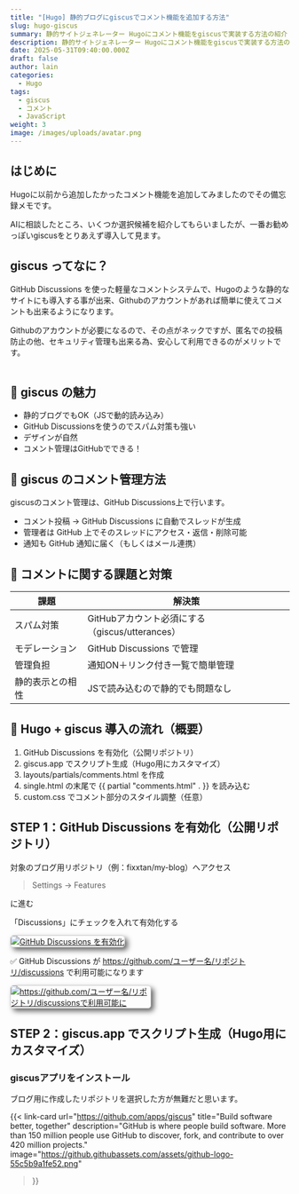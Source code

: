 ```yaml
---
title: "[Hugo] 静的ブログにgiscusでコメント機能を追加する方法"
slug: hugo-giscus
summary: 静的サイトジェネレーター Hugoにコメント機能をgiscusで実装する方法の紹介
description: 静的サイトジェネレーター Hugoにコメント機能をgiscusで実装する方法の紹介
date: 2025-05-31T09:40:00.000Z
draft: false
author: lain
categories:
  - Hugo
tags:
  - giscus
  - コメント
  - JavaScript
weight: 3
image: /images/uploads/avatar.png
---
```

## はじめに

Hugoに以前から追加したかったコメント機能を追加してみましたのでその備忘録メモです。

AIに相談したところ、いくつか選択候補を紹介してもらいましたが、一番お勧めっぽいgiscusをとりあえず導入して見ます。

## giscus ってなに？

GitHub Discussions を使った軽量なコメントシステムで、Hugoのような静的なサイトにも導入する事が出来、Githubのアカウントがあれば簡単に使えてコメントも出来るようになります。

Githubのアカウントが必要になるので、その点がネックですが、匿名での投稿防止の他、セキュリティ管理も出来る為、安心して利用できるのがメリットです。<br>
<br>

## 🧩 giscus の魅力

* 静的ブログでもOK（JSで動的読み込み）
* GitHub Discussionsを使うのでスパム対策も強い
* デザインが自然
* コメント管理はGitHubでできる！

## 📝 giscus のコメント管理方法

 giscusのコメント管理は、GitHub Discussions上で行います。

* コメント投稿 → GitHub Discussions に自動でスレッドが生成
* 管理者は GitHub 上でそのスレッドにアクセス・返信・削除可能
* 通知も GitHub 通知に届く（もしくはメール連携）

## 🧩 コメントに関する課題と対策

| 課題       | 解決策                                 |
| -------- | ----------------------------------- |
| スパム対策    | GitHubアカウント必須にする（giscus/utterances） |
| モデレーション  | GitHub Discussions で管理              |
| 管理負担     | 通知ON＋リンク付き一覧で簡単管理                   |
| 静的表示との相性 | JSで読み込むので静的でも問題なし                   |

## 📌  Hugo + giscus 導入の流れ（概要）

1. GitHub Discussions を有効化（公開リポジトリ）
2. giscus.app でスクリプト生成（Hugo用にカスタマイズ）
3. layouts/partials/comments.html を作成
4. single.html の末尾で {{ partial "comments.html" . }} を読み込む
5. custom.css でコメント部分のスタイル調整（任意）

## STEP 1：GitHub Discussions を有効化（公開リポジトリ）

対象のブログ用リポジトリ（例：fixxtan/my-blog）へアクセス

> Settings → Features 

に進む

「Discussions」にチェックを入れて有効化する

 <a href="/images/uploads/github-discussions1.jpg" target="_blank">
<img src="/images/uploads/github-discussions1.jpg" alt="GitHub Discussions を有効化"  loading="lazy" decoding="async" style="max-width:50%; height:auto; border:1px solid #ccc; border-radius:6px; box-shadow: 5px 5px 10px #666" />
</a>

✅ GitHub Discussions が https://github.com/ユーザー名/リポジトリ/discussions で利用可能になります

<a href="/images/uploads/github-discussions2.jpg" target="_blank">
<img src="/images/uploads/github-discussions2.jpg" alt="https://github.com/ユーザー名/リポジトリ/discussionsで利用可能に"  loading="lazy" decoding="async" style="max-width:50%; height:auto; border:1px solid #ccc; border-radius:6px; box-shadow: 5px 5px 10px #666" />
</a>

## STEP 2：giscus.app でスクリプト生成（Hugo用にカスタマイズ）

### giscusアプリをインストール


ブログ用に作成したリポジトリを選択した方が無難だと思います。

{{< link-card
    url="https://github.com/apps/giscus"
    title="Build software better, together"
    description="GitHub is where people build software. More than 150 million people use GitHub to discover, fork, and contribute to over 420 million projects."
    image="https://github.githubassets.com/assets/github-logo-55c5b9a1fe52.png"
>}}
